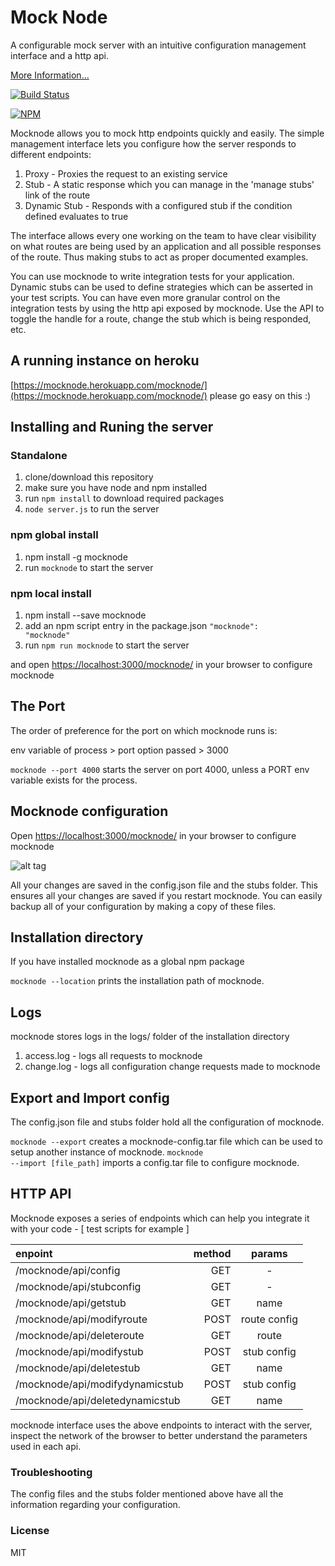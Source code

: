 # Mock Node
A configurable mock server with an intuitive configuration management interface and a http api.

[More Information...](https://medium.com/@i.anunay/mocknode-e338f793dba0)

[![Build Status](https://travis-ci.org/ianunay/mock-node.svg?branch=master)](https://travis-ci.org/ianunay/mock-node)

[![NPM](https://nodei.co/npm/mocknode.png?downloadRank=true)](https://www.npmjs.com/package/mocknode)

Mocknode allows you to mock http endpoints quickly and easily. The simple management interface lets you configure how the server responds to different endpoints:

 1. Proxy         -   Proxies the request to an existing service
 2. Stub          -   A static response which you can manage in the 'manage stubs' link of the route
 3. Dynamic Stub  -   Responds with a configured stub if the condition defined evaluates to true

The interface allows every one working on the team to have clear visibility on what routes are being used by an application and all possible responses of the route. Thus making stubs to act as proper documented examples.

You can use mocknode to write integration tests for your application. Dynamic stubs can be used to define strategies which can be asserted in your test scripts. You can have even more granular control on the integration tests by using the http api exposed by mocknode. Use the API to toggle the handle for a route, change the stub which is being responded, etc.

## A running instance on heroku

[https://mocknode.herokuapp.com/mocknode/](https://mocknode.herokuapp.com/mocknode/)
please go easy on this :)

## Installing and Runing the server

### Standalone

  1. clone/download this repository
  2. make sure you have node and npm installed
  3. run <code>npm install</code> to download required packages
  4. <code>node server.js</code> to run the server

### npm global install

  1. npm install -g mocknode
  2. run <code>mocknode</code> to start the server

### npm local install

  1. npm install --save mocknode
  2. add an npm script entry in the package.json <code>"mocknode": "mocknode"</code>
  3. run <code>npm run mocknode</code> to start the server

and open [https://localhost:3000/mocknode/](https://localhost:3000/mocknode/) in your browser to configure mocknode


## The Port

The order of preference for the port on which mocknode runs is:

env variable of process > port option passed > 3000

<code>mocknode --port 4000</code> starts the server on port 4000, unless a PORT env variable exists for the process.


## Mocknode configuration

Open [https://localhost:3000/mocknode/](https://localhost:3000/mocknode/) in your browser to configure mocknode

![alt tag](https://cloud.githubusercontent.com/assets/1129363/14989097/237e4478-114e-11e6-8083-b56cfa95dc4f.png)

All your changes are saved in the config.json file and the stubs folder. This ensures all your changes are saved if you restart mocknode. You can easily backup all of your configuration by making a copy of these files.

## Installation directory

If you have installed mocknode as a global npm package

<code>mocknode --location</code> prints the installation path of mocknode.

## Logs

mocknode stores logs in the logs/ folder of the installation directory
1. access.log - logs all requests to mocknode
2. change.log - logs all configuration change requests made to mocknode

## Export and Import config

The config.json file and stubs folder hold all the configuration of mocknode.

<code>mocknode --export</code> creates a mocknode-config.tar file which can be used to setup another instance of mocknode.
<code>mocknode --import [file_path]</code> imports a config.tar file to configure mocknode.

## HTTP API

Mocknode exposes a series of endpoints which can help you integrate it with your code - [ test scripts for example ]


| enpoint                         |  method  |     params      |
| :------------------------------ | --------:| :------------:  |
| /mocknode/api/config            |    GET   |        -        |
| /mocknode/api/stubconfig        |    GET   |        -        |
| /mocknode/api/getstub           |    GET   |      name       |
| /mocknode/api/modifyroute       |   POST   |   route config  |
| /mocknode/api/deleteroute       |    GET   |      route      |
| /mocknode/api/modifystub        |   POST   |    stub config  |
| /mocknode/api/deletestub        |    GET   |      name       |
| /mocknode/api/modifydynamicstub |   POST   |    stub config  |
| /mocknode/api/deletedynamicstub |    GET   |      name       |


mocknode interface uses the above endpoints to interact with the server, inspect the network of the browser to better understand the parameters used in each api.

### Troubleshooting

The config files and the stubs folder mentioned above have all the information regarding your configuration.

### License

MIT
